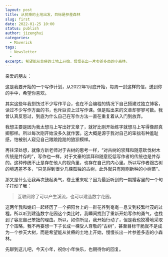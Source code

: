 ```yaml
---
layout: post
title: 从贫瘠的土地出发，目标是参差森林
slug: first
date: 2022-01-25 10:00
status: publish
author: jizenghui
categories: 
  - Maverick
tags:
  - Newsletter
  - 
excerpt: 希望能从贫瘠的土地上开始，慢慢长出一片参差多态的小森林。
---
```



亲爱的朋友：

这是我要开始的一个写作计划，从2022年1月底开始，每周一封这样的信，送到你的手中，希望你喜欢。

其实这些年我捯饬过不少写作平台，也在不会编程的情况下自己搭建过独立博客，读过不少写作方面的书，也斥巨资上过写作课。但是贴出来的文章却寥寥可数。我曾认真反思过，到底为什么自己在写作方法一直在重复着从入门到放弃。

我想主要是因为我太想马上写出好文章了，就好比刚开始练字就想马上写得像颜真卿那样。所以每次刚开始没多久就作罢。这大概是源于我对自己的笨拙有种羞耻感，怕被别人窥见自己踉踉跄跄的狼狈模样。

再往深处想，就像方新老师对于古树的思考一样，“对古树的崇拜和随意砍伐树木传统是并存的”，写作也一样，对于文豪的崇拜和随意贬低写作者的传统也是并存的。这种传统不止是存在他人的视角里，也存在自己的内心里。所以写作者跟古树的境遇差不多，“只见得到很少几棵孤独的古树，此外就只有刚刚新种的小树苗”。

那又是什么让我再次鼓起勇气，卷土重来呢？因为最近听到的一期播客里的一个句子打动了我：

> 互联网除了可以产生溪流，也可以建造数字花园。
>

这两年我和媳妇一起经历了一个把阳台上的一群花养到奄奄一息又到枝繁叶茂的过程。所以听到建造数字花园这个类比时，我瞬间找到了重新开始写作的勇气，也找到了容忍自己笨拙的理由。所以，如你所见，我开始行动了，但是我也狡猾地采取了个策略，我不再妄想一下子长成一棵受人尊敬的“古树”，甚至目标干脆就不是成为一个参天大树，而是希望能从贫瘠的土地上开始，慢慢长出一片参差多态的小森林。

先聊到这儿吧，今天小年，祝你小年快乐，也期待你的回复。